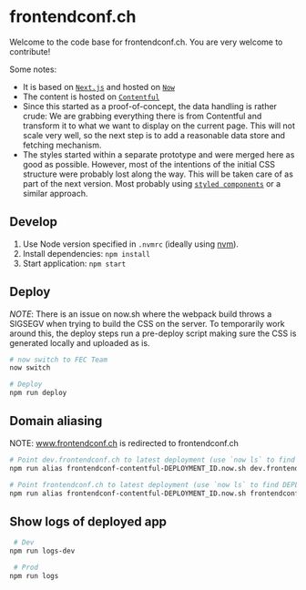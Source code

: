# frontendconf.ch

Welcome to the code base for frontendconf.ch. You are very welcome to contribute!

Some notes:
- It is based on [`Next.js`](https://github.com/zeit/next.js/) and hosted on [`Now`](http://now.sh/)
- The content is hosted on [`Contentful`](https://www.contentful.com/)
- Since this started as a proof-of-concept, the data handling is rather crude: We are grabbing everything there is from Contentful and transform it to what we want to display on the current page. This will not scale very well, so the next step is to add a reasonable data store and fetching mechanism.
- The styles started within a separate prototype and were merged here as good as possible. However, most of the intentions of the initial CSS structure were probably lost along the way. This will be taken care of as part of the next version. Most probably using [`styled components`](https://www.styled-components.com/) or a similar approach.

## Develop

1. Use Node version specified in `.nvmrc` (ideally using [nvm](https://github.com/creationix/nvm)).
2. Install dependencies: `npm install`
3. Start application: `npm start`

## Deploy

*NOTE*: There is an issue on now.sh where the webpack build throws a SIGSEGV when trying to build the CSS on the server. To temporarily work around this, the deploy steps run a pre-deploy script making sure the CSS is generated locally and uploaded as is.

```bash
# now switch to FEC Team
now switch
```

```bash
# Deploy
npm run deploy
```

## Domain aliasing

NOTE: www.frontendconf.ch is redirected to frontendconf.ch

```bash
# Point dev.frontendconf.ch to latest deployment (use `now ls` to find DEPLOYMENT_ID)
npm run alias frontendconf-contentful-DEPLOYMENT_ID.now.sh dev.frontendconf.ch

# Point frontendconf.ch to latest deployment (use `now ls` to find DEPLOYMENT_ID)
npm run alias frontendconf-contentful-DEPLOYMENT_ID.now.sh frontendconf.ch
```

## Show logs of deployed app

```bash
 # Dev
npm run logs-dev

 # Prod
npm run logs
```
